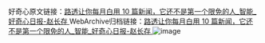 好奇心原文链接：[路透让你每月白用 10 篇新闻，它还不是第一个限免的人_智能_好奇心日报-赵长存 ](https://www.qdaily.com/articles/10663.html)
WebArchive归档链接：[路透让你每月白用 10 篇新闻，它还不是第一个限免的人_智能_好奇心日报-赵长存 ](http://web.archive.org/web/20190623163125/https://www.qdaily.com/articles/10663.html)
![image](http://ww3.sinaimg.cn/large/007d5XDply1g3wc3gq7rsj30u02xe1kx)